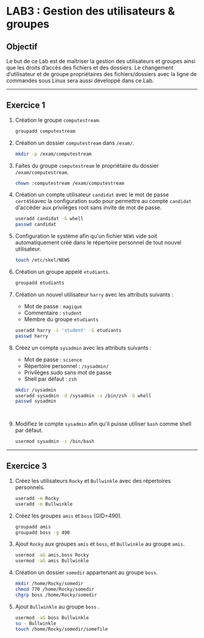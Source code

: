 # LAB3 : Gestion des utilisateurs & groupes

## Objectif

Le but de ce Lab est de maîtriser la gestion des utilisateurs et groupes ainsi que les droits d’accès des fichiers et des dossiers. Le changement d’utilisateur et de groupe propriétaires des fichiers/dossiers avec la ligne de commandes sous Linux sera aussi développé dans ce Lab.

---

## Exercice 1

1. Création le groupe `computestream`.

   ```bash
   groupadd computestream
   ```

2. Création un dossier `computestream` dans `/exam/`.

   ```bash
   mkdir -p /exam/computestream
   ```

3. Faites du groupe `computestream` le propriétaire du dossier `/exam/computestream`.

   ```bash
   chown :computestream /exam/computestream
   ```

4. Création un compte utilisateur `candidat` avec le mot de passe `cert456`avec la configuration sudo pour permettre au compte `candidat` d'accéder aux privilèges root sans invite de mot de passe.

   ```bash
   useradd candidat -G whell
   passwd candidat
   ```
   

5. Configuration le système afin qu'un fichier `NEWS` vide soit automatiquement créé dans le répertoire personnel de tout nouvel utilisateur.

   ```bash
   touch /etc/skel/NEWS
   ```

6. Création un groupe appelé `etudiants`.

   ```bash
   groupadd etudiants
   ```

7. Création un nouvel utilisateur `harry` avec les attributs suivants :
   - Mot de passe : `magique`
   - Commentaire : `student`
   - Membre du groupe `etudiants`

   ```bash
   useradd harry -c 'student' -G etudiants
   passwd harry
   ```

8. Créez un compte `sysadmin` avec les attributs suivants :
   - Mot de passe : `science`
   - Répertoire personnel : `/sysadmin/`
   - Privilèges sudo sans mot de passe
   - Shell par défaut : `zsh`

   ```bash
   mkdir /sysadmin
   useradd sysadmin -d /sysadmin -s /bin/zsh -G whell
   passwd sysadmin
   
  
   ```
   
   

9. Modifiez le compte `sysadmin` afin qu'il puisse utiliser `bash` comme shell par défaut.

   ```bash
   usermod sysadmin -s /bin/bash
   ```

---

## Exercice 3

1. Créez les utilisateurs `Rocky` et `Bullwinkle` avec des répertoires personnels.

   ```bash
   useradd -m Rocky
   useradd -m Bullwinkle
   ```

2. Créez les groupes `amis` et `boss` (GID=490).

   ```bash
   groupadd amis
   groupadd boss -g 490
   ```

3. Ajout `Rocky` aux groupes `amis` et `boss`, et `Bullwinkle` au groupe `amis`.

   ```bash
   usermod -aG amis,boss Rocky
   usermod -aG amis Bullwinkle
   ```

4. Création un dossier `somedir` appartenant au groupe `boss`.

   ```bash
   mkdir /home/Rocky/somedir
   chmod 770 /home/Rocky/somedir
   chgrp boss /home/Rocky/somedir
   
   ```

5. Ajout `Bullwinkle` au groupe `boss` .

   ```bash
   usermod -aG boss Bullwinkle
   su - Bullwinkle
   touch /home/Rocky/somedir/somefile
   ```